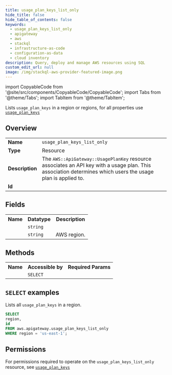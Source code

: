 ```yaml
---
title: usage_plan_keys_list_only
hide_title: false
hide_table_of_contents: false
keywords:
  - usage_plan_keys_list_only
  - apigateway
  - aws
  - stackql
  - infrastructure-as-code
  - configuration-as-data
  - cloud inventory
description: Query, deploy and manage AWS resources using SQL
custom_edit_url: null
image: /img/stackql-aws-provider-featured-image.png
---
```


import CopyableCode from '@site/src/components/CopyableCode/CopyableCode';
import Tabs from '@theme/Tabs';
import TabItem from '@theme/TabItem';

Lists <code>usage_plan_keys</code> in a region or regions, for all properties use <a href="/services/serviceName/usage_plan_keys/"><code>usage_plan_keys</code></a>

## Overview
<table>
<tbody>
<tr><td><b>Name</b></td><td><code>usage_plan_keys_list_only</code></td></tr>
<tr><td><b>Type</b></td><td>Resource</td></tr>
<tr><td><b>Description</b></td><td>The <code>AWS::ApiGateway::UsagePlanKey</code> resource associates an API key with a usage plan. This association determines which users the usage plan is applied to.</td></tr>
<tr><td><b>Id</b></td><td><CopyableCode code="aws.apigateway.usage_plan_keys_list_only" /></td></tr>
</tbody>
</table>

## Fields
<table>
<tbody>
<tr><th>Name</th><th>Datatype</th><th>Description</th></tr><tr><td><CopyableCode code="id" /></td><td><code>string</code></td><td></td></tr>
<tr><td><CopyableCode code="region" /></td><td><code>string</code></td><td>AWS region.</td></tr>
</tbody>
</table>

## Methods

<table>
<tbody>
  <tr>
    <th>Name</th>
    <th>Accessible by</th>
    <th>Required Params</th>
  </tr>
  <tr>
    <td><CopyableCode code="list_resources" /></td>
    <td><code>SELECT</code></td>
    <td><CopyableCode code="region" /></td>
  </tr>
</tbody>
</table>

## `SELECT` examples
Lists all <code>usage_plan_keys</code> in a region.
```sql
SELECT
region,
id
FROM aws.apigateway.usage_plan_keys_list_only
WHERE region = 'us-east-1';
```


## Permissions

For permissions required to operate on the <code>usage_plan_keys_list_only</code> resource, see <a href="/services/apigateway/usage_plan_keys/#permissions"><code>usage_plan_keys</code></a>

